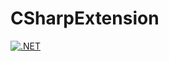 # CSharpExtension

[![.NET](https://github.com/davidyujia/CSharpExtension/actions/workflows/dotnet.yml/badge.svg)](https://github.com/davidyujia/CSharpExtension/actions/workflows/dotnet.yml)
